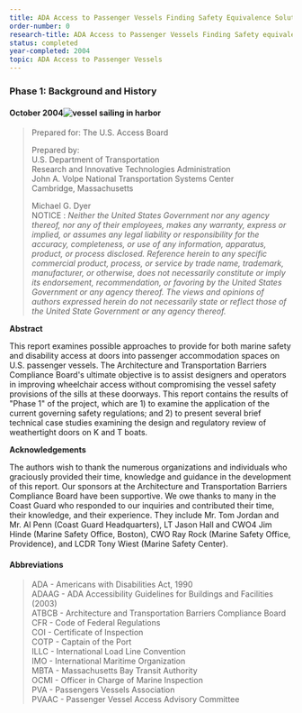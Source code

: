```yaml
---
title: ADA Access to Passenger Vessels Finding Safety Equivalence Solutions for Weathertight Doors with Coamings
order-number: 0
research-title: ADA Access to Passenger Vessels Finding Safety equivalence Solutions for weathertight Doors with Coamings
status: completed
year-completed: 2004
topic: ADA Access to Passenger Vessels
---
```


### Phase 1: Background and History

#### October 2004![vessel sailing in harbor](https://www.access-board.gov/images/vessel-doors/report-1_clip_image002_0000.jpg)

> Prepared for: The U.S. Access Board
>
> Prepared by:\
> U.S. Department of Transportation\
> Research and Innovative Technologies Administration\
> John A. Volpe National Transportation Systems Center\
> Cambridge, Massachusetts
>
> Michael G. Dyer\
NOTICE : *Neither the United States Government nor any agency thereof, nor any of their employees, makes any warranty, express or implied, or assumes any legal liability or responsibility for the accuracy, completeness, or use of any information, apparatus, product, or process disclosed. Reference herein to any specific commercial product, process, or service by trade name, trademark, manufacturer, or otherwise, does not necessarily constitute or imply its endorsement, recommendation, or favoring by the United States Government or any agency thereof. The views and opinions of authors expressed herein do not necessarily state or reflect those of the United State Government or any agency thereof.*

**Abstract**

This report examines possible approaches to provide for both marine safety and disability access at doors into passenger accommodation spaces on U.S. passenger vessels. The Architecture and Transportation Barriers Compliance Board's ultimate objective is to assist designers and operators in improving wheelchair access without compromising the vessel safety provisions of the sills at these doorways. This report contains the results of "Phase 1" of the project, which are 1) to examine the application of the current governing safety regulations; and 2) to present several brief technical case studies examining the design and regulatory review of weathertight doors on K and T boats.

**Acknowledgements**

The authors wish to thank the numerous organizations and individuals who graciously provided their time, knowledge and guidance in the development of this report. Our sponsors at the Architecture and Transportation Barriers Compliance Board have been supportive. We owe thanks to many in the Coast Guard who responded to our inquiries and contributed their time, their knowledge, and their experience. They include Mr. Tom Jordan and Mr. Al Penn (Coast Guard Headquarters), LT Jason Hall and CWO4 Jim Hinde (Marine Safety Office, Boston), CWO Ray Rock (Marine Safety Office, Providence), and LCDR Tony Wiest (Marine Safety Center).

#### Abbreviations

> ADA - Americans with Disabilities Act, 1990\
> ADAAG - ADA Accessibility Guidelines for Buildings and Facilities (2003)\
> ATBCB - Architecture and Transportation Barriers Compliance Board\
> CFR - Code of Federal Regulations\
> COI - Certificate of Inspection\
> COTP - Captain of the Port\
> ILLC - International Load Line Convention\
> IMO - International Maritime Organization\
> MBTA - Massachusetts Bay Transit Authority\
> OCMI - Officer in Charge of Marine Inspection\
> PVA - Passengers Vessels Association\
> PVAAC - Passenger Vessel Access Advisory Committee
